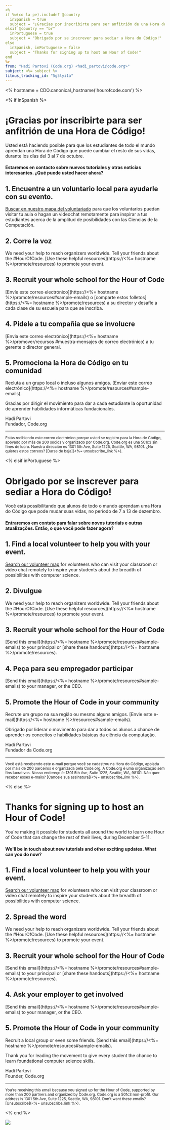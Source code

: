 ```yaml
---
<% 
if %w(co la pe).include? @country 
  inSpanish = true
  subject = "¡Gracias por inscribirte para ser anfitrión de una Hora de Código!"
elsif @country == "br" 
  inPortuguese = true
  subject = "Obrigado por se inscrever para sediar a Hora do Código!"
else
  inSpanish, inPortuguese = false
  subject = "Thanks for signing up to host an Hour of Code!"
end
%>
from: "Hadi Partovi (Code.org) <hadi_partovi@code.org>"
subject: <%= subject %>
litmus_tracking_id: "5g5lyi1a"
---
```

<% hostname = CDO.canonical_hostname('hourofcode.com') %>

<% if inSpanish %>

# ¡Gracias por inscribirte para ser anfitrión de una Hora de Código!

Usted está haciendo posible para que los estudiantes de todo el mundo aprendan una Hora de Código que puede cambiar el resto de sus vidas, durante los días del 3 al 7 de octubre.

#### Estaremos en contacto sobre nuevos tutoriales y otras noticias interesantes. ¿Qué puede usted hacer ahora?

## 1. Encuentre a un voluntario local para ayudarle con su evento.
[Buscar en nuestro mapa del voluntariado](https://code.org/volunteer/local) para que los voluntarios puedan visitar tu aula o hagan un videochat remotamente para inspirar a tus estudiantes acerca de la amplitud de posibilidades con las Ciencias de la Computación.

## 2. Corre la voz
We need your help to reach organizers worldwide. Tell your friends about the #HourOfCode. [Use these helpful resources](https://<%= hostname %>/promote/resources) to promote your event.

## 3. Recruit your whole school for the Hour of Code
[Envíe este correo electrónico](https://<%= hostname %>/promote/resources#sample-emails) o [comparte estos folletos](https://<%= hostname %>/promote/resources) a su director y desafíe a cada clase de su escuela para que se inscriba.

## 4. Pídele a tu compañía que se involucre
[Envia este correo electrónico](https://<%= hostname %>/promover/recursos #muestra-mensajes de correo electrónico) a tu gerente o director general.

## 5. Promociona la Hora de Código en tu comunidad
Recluta a un grupo local o incluso algunos amigos. [Enviar este correo electrónico](https://<%= hostname %>/promote/resources#sample-emails).

Gracias por dirigir el movimiento para dar a cada estudiante la oportunidad de aprender habilidades informáticas fundacionales.

Hadi Partovi<br />
Fundador, Code.org

<hr/>
<small>
Estás recibiendo este correo electrónico porque usted se registro para la Hora de Código, apoyado por más de 200 socios y organizado por Code.org. Code.org es una 501c3 sin fines de lucro. Nuestra dirección es 1301 5th Ave, Suite 1225, Seattle, WA, 98101. ¿No quieres estos correos? [Darse de baja](<%= unsubscribe_link %>).
</small>

<% elsif inPortuguese %>

# Obrigado por se inscrever para sediar a Hora do Código!

Você está possibilitando que alunos de todo o mundo aprendam uma Hora do Código que pode mudar suas vidas, no período de 7 a 13 de dezembro.

#### Entraremos em contato para falar sobre novos tutoriais e outras atualizações. Então, o que você pode fazer agora?

## 1. Find a local volunteer to help you with your event.
[Search our volunteer map](https://code.org/volunteer/local) for volunteers who can visit your classroom or video chat remotely to inspire your students about the breadth of possibilities with computer science.

## 2. Divulgue
We need your help to reach organizers worldwide. Tell your friends about the #HourOfCode. [Use these helpful resources](https://<%= hostname %>/promote/resources) to promote your event.

## 3. Recruit your whole school for the Hour of Code
[Send this email](https://<%= hostname %>/promote/resources#sample-emails) to your principal or [share these handouts](https://<%= hostname %>/promote/resources).

## 4. Peça para seu empregador participar
[Send this email](https://<%= hostname %>/promote/resources#sample-emails) to your manager, or the CEO.

## 5. Promote the Hour of Code in your community
Recrute um grupo na sua região ou mesmo alguns amigos. [Envie este e-mail](https://<%= hostname %>/resources#sample-emails).

Obrigado por liderar o movimento para dar a todos os alunos a chance de aprender os conceitos e habilidades básicas da ciência da computação.

Hadi Partovi<br />
Fundador da Code.org

<hr/>
<small>
Você está recebendo este e-mail porque você se cadastrou na Hora do Código, apoiada por mais de 200 parceiros e organizada pela Code.org. A Code.org é uma organização sem fins lucrativos. Nosso endereço é: 1301 5th Ave, Suite 1225, Seattle, WA, 98101. Não quer receber esses e-mails? [Cancele sua assinatura](<%= unsubscribe_link %>).
</small>

<% else %>

# Thanks for signing up to host an Hour of Code!

You're making it possible for students all around the world to learn one Hour of Code that can change the rest of their lives, during December 5-11.

#### We'll be in touch about new tutorials and other exciting updates. What can you do now?

## 1. Find a local volunteer to help you with your event.
[Search our volunteer map](https://code.org/volunteer/local) for volunteers who can visit your classroom or video chat remotely to inspire your students about the breadth of possibilities with computer science.

## 2. Spread the word
We need your help to reach organizers worldwide. Tell your friends about the #HourOfCode. [Use these helpful resources](https://<%= hostname %>/promote/resources) to promote your event.

## 3. Recruit your whole school for the Hour of Code
[Send this email](https://<%= hostname %>/promote/resources#sample-emails) to your principal or [share these handouts](https://<%= hostname %>/promote/resources).

## 4. Ask your employer to get involved
[Send this email](https://<%= hostname %>/promote/resources#sample-emails) to your manager, or the CEO.

## 5. Promote the Hour of Code in your community
Recruit a local group or even some friends. [Send this email](https://<%= hostname %>/promote/resources#sample-emails).

Thank you for leading the movement to give every student the chance to learn foundational computer science skills. 

Hadi Partovi<br />
Founder, Code.org

<hr/>
<small>
You're receiving this email because you signed up for the Hour of Code, supported by more than 200 partners and organized by Code.org. Code.org is a 501c3 non-profit. Our address is 1301 5th Ave, Suite 1225, Seattle, WA, 98101. Don't want these emails? [Unsubscribe](<%= unsubscribe_link %>).
</small>

<% end %>

![](<%= tracking_pixel %>)
